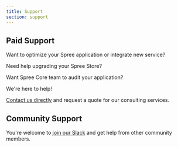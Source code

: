 ```yaml
---
title: Support
section: support
---
```


## Paid Support

Want to optimize your Spree application or integrate new service?

Need help upgrading your Spree Store?

Want Spree Core team to audit your application?

We're here to help!

[Contact us directly](https://spreecommerce.org/contact/) and request a quote for our consulting services.

## Community Support

You're welcome to [join our Slack](http://slack.spreecommerce.org) and get help from other community members.
